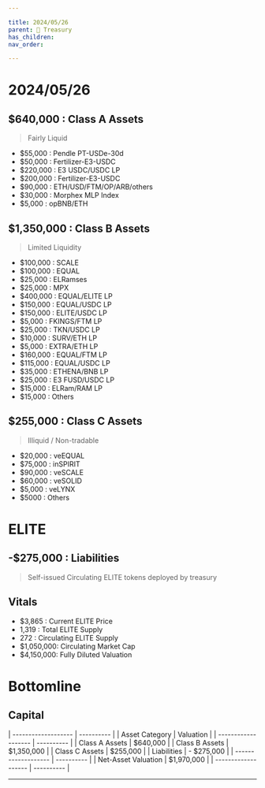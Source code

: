 ```yaml
---

title: 2024/05/26
parent: 👑 Treasury
has_children:
nav_order:

---
```


# 2024/05/26
## $640,000 : Class A Assets
> Fairly Liquid

- $55,000	: Pendle PT-USDe-30d
- $50,000	: Fertilizer-E3-USDC
- $220,000	: E3 USDC/USDC LP
- $200,000	: Fertilizer-E3-USDC
- $90,000	: ETH/USD/FTM/OP/ARB/others
- $30,000	: Morphex MLP Index
- $5,000	: opBNB/ETH

## $1,350,000 : Class B Assets
> Limited Liquidity

- $100,000	: SCALE
- $100,000	: EQUAL
- $25,000	: ELRamses
- $25,000	: MPX
- $400,000	: EQUAL/ELITE LP
- $150,000	: EQUAL/USDC LP
- $150,000	: ELITE/USDC LP
- $5,000	: FKINGS/FTM LP
- $25,000	: TKN/USDC LP
- $10,000	: SURV/ETH LP
- $5,000	: EXTRA/ETH LP
- $160,000	: EQUAL/FTM LP
- $115,000	: EQUAL/USDC LP
- $35,000	: ETHENA/BNB LP
- $25,000	: E3 FUSD/USDC LP
- $15,000	: ELRam/RAM LP
- $15,000	: Others

## $255,000 : Class C Assets
> Illiquid / Non-tradable

- $20,000	: veEQUAL
- $75,000	: inSPIRIT
- $90,000	: veSCALE
- $60,000	: veSOLID
- $5,000	: veLYNX
- $5000		: Others

# ELITE
## -$275,000 : Liabilities
> Self-issued Circulating ELITE tokens deployed by treasury

## Vitals
- $3,865	: Current ELITE Price
- 1,319		: Total ELITE Supply
- 272		: Circulating ELITE Supply
- $1,050,000: Circulating Market Cap
- $4,150,000: Fully Diluted Valuation

# Bottomline
## Capital

| ------------------- | ---------- |
| Asset Category      |  Valuation |
| ------------------- | ---------- |
| Class A Assets      |   $640,000 |
| Class B Assets      | $1,350,000 |
| Class C Assets      |   $255,000 |
| Liabilities         | - $275,000 |
| ------------------- | ---------- |
| Net-Asset Valuation | $1,970,000 |
| ------------------- | ---------- |

----